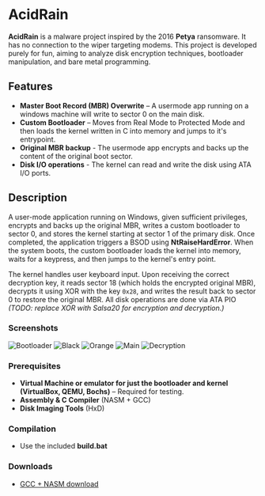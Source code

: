 # AcidRain


**AcidRain** is a malware project inspired by the 2016 **Petya** ransomware. It has no connection to the wiper targeting modems. 
This project is developed purely for fun, aiming to analyze disk encryption techniques, bootloader manipulation, and bare metal programming.

## Features
- **Master Boot Record (MBR) Overwrite** – A usermode app running on a windows machine will write to sector 0 on the main disk.
- **Custom Bootloader** – Moves from Real Mode to Protected Mode and then loads the kernel written in C into memory and jumps to it's entrypoint.
- **Original MBR backup** - The usermode app encrypts and backs up the content of the original boot sector.
- **Disk I/O operations** - The kernel can read and write the disk using ATA I/O ports.

## Description
A user-mode application running on Windows, given sufficient privileges, encrypts and backs up the original MBR, writes a custom bootloader to sector 0, and stores the kernel starting at sector 1 of the primary disk. Once completed, the application triggers a BSOD using **NtRaiseHardError**. 
When the system boots, the custom bootloader loads the kernel into memory, waits for a keypress, and then jumps to the kernel's entry point.

The kernel handles user keyboard input. Upon receiving the correct decryption key, it reads sector 18 (which holds the encrypted original MBR), decrypts it using XOR with the key `0x28`, and writes the result back to sector 0 to restore the original MBR. All disk operations are done via ATA PIO  *(TODO: replace XOR with Salsa20 for encryption and decryption.)*

### Screenshots

![Bootloader](https://github.com/user-attachments/assets/7fa3d93e-bb1c-4290-ab82-1fc70de173ea)
![Black](https://github.com/user-attachments/assets/2af410b5-17be-4fdb-b95f-1ea740771f93)
![Orange](https://github.com/user-attachments/assets/90dcbaec-5dea-445f-a01d-47d13ab312ea)
![Main](https://github.com/user-attachments/assets/21ad9890-42ad-4cf4-b817-b9e6459d9598)
![Decryption](https://github.com/user-attachments/assets/03e85c72-72fc-461a-b4e8-7eac14a3a064)

### Prerequisites
- **Virtual Machine or emulator for just the bootloader and kernel (VirtualBox, QEMU, Bochs)** – Required for testing.
- **Assembly & C Compiler** (NASM + GCC)
- **Disk Imaging Tools** (HxD)


 ### Compilation
 - Use the included **build.bat**

### Downloads
 - [GCC + NASM download](https://drive.google.com/drive/folders/1TjOJSpnz9Bj8TVHjr1bmG9Abp9VYs74g?usp=drive_link)






